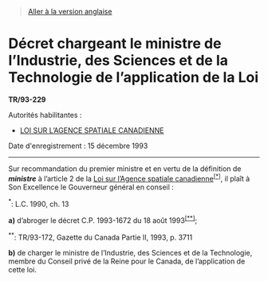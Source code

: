 > [Aller à la version anglaise](/en/Regulations/Statutory%20Instruments/93/229.md)

# Décret chargeant le ministre de l’Industrie, des Sciences et de la Technologie de l’application de la Loi

**TR/93-229**

Autorités habilitantes : 
- [LOI SUR L’AGENCE SPATIALE CANADIENNE](/fr/Lois/Lois%20du%20Canada/1990/ch.%2013.md)

Date d'enregistrement : 15 décembre 1993

----------

Sur recommandation du premier ministre et en vertu de la définition de ***ministre*** à l’article 2 de la [Loi sur l’Agence spatiale canadienne](/fr/Lois/Lois%20du%20Canada/1990/ch.%2013.md)<sup><a href='#nbp_SI-93-229_f_hq_6443'>[*]</a></sup>, il plaît à Son Excellence le Gouverneur général en conseil :

<a name='nbp_SI-93-229_f_hq_6443'><sup>*</sup></a>: L.C. 1990, ch. 13<br />

**a)** d’abroger le décret C.P. 1993-1672 du 18 août 1993<sup><a href='#nbp_SI-93-229_f_hq_6444'>[**]</a></sup>;

<a name='nbp_SI-93-229_f_hq_6444'><sup>**</sup></a>: TR/93-172, Gazette du Canada Partie II, 1993, p. 3711<br />



**b)** de charger le ministre de l’Industrie, des Sciences et de la Technologie, membre du Conseil privé de la Reine pour le Canada, de l’application de cette loi.




